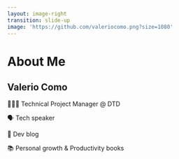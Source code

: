 ```yaml
---
layout: image-right
transition: slide-up
image: 'https://github.com/valeriocomo.png?size=1080'
---
```


# About Me

## Valerio Como

👨🏽‍💻 Technical Project Manager @ DTD

🗣️ Tech speaker

📝 Dev blog

📚 Personal growth & Productivity books